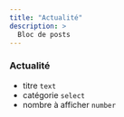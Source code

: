 ```yaml
---
title: "Actualité"
description: >
  Bloc de posts
---
```


### Actualité
* titre ```text```
* catégorie ```select```
* nombre à afficher ```number```

